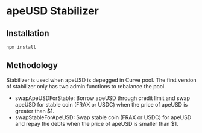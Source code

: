 # apeUSD Stabilizer

## Installation
    npm install

## Methodology

Stabilizer is used when apeUSD is depegged in Curve pool. The first version of stabilizer only has two admin functions to rebalance the pool.

- swapApeUSDForStable: Borrow apeUSD through credit limit and swap apeUSD for stable coin (FRAX or USDC) when the price of apeUSD is greater than $1.
- swapStableForApeUSD: Swap stable coin (FRAX or USDC) for apeUSD and repay the debts when the price of apeUSD is smaller than $1.
